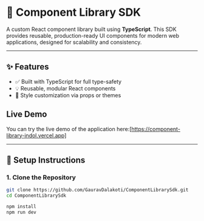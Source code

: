# 🧱 Component Library SDK

A custom React component library built using **TypeScript**. This SDK provides reusable, production-ready UI components for modern web applications, designed for scalability and consistency.

---

## ✨ Features

- ✅ Built with TypeScript for full type-safety
- 💡 Reusable, modular React components
- 🎨 Style customization via props or themes

## Live Demo

You can try the live demo of the application here:[https://component-library-indol.vercel.app]

---

## 🔧 Setup Instructions

### 1. Clone the Repository

```bash
git clone https://github.com/GauravDalakoti/ComponentLibrarySdk.git
cd ComponentLibrarySdk

npm install
npm run dev



